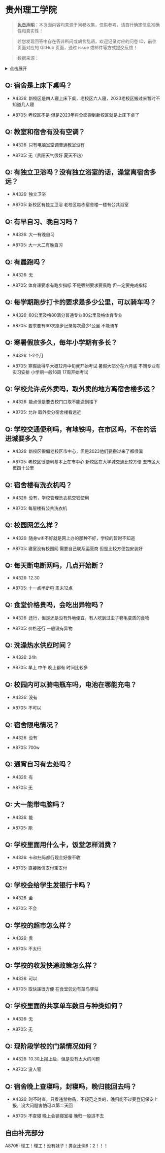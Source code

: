 # 贵州理工学院

> [免责声明](https://colleges.chat/#_3)：本页面内容均来源于问卷收集，仅供参考，请自行确定信息准确性和真实性！

> 若您发现回答中存在答非所问或胡言乱语，欢迎记录对应的问卷 ID，前往页面对应的 GitHub 页面，通过 issue 或邮件等方式提交反馈！

> 数据来源：

<details><summary>点击展开</summary>
<ul>
<li>A4326: 匿名 (2022 年 06 月)</li>
<li>A8705: 匿名 (2022 年 06 月)</li>
</ul>
</details>

## Q: 宿舍是上床下桌吗？

- A4326: 新校区是四人寝上床下桌，老校区六人寝，2023老校区搬过来暂时不知道几人寝

- A8705: 老校区不是 但是2023年将全面搬到新校区就是上床下桌了

## Q: 教室和宿舍有没有空调？

- A4326: 只有电脑室空调普通教室没有

- A8705: 无（贵阳天气很好 夏天不热）

## Q: 有独立卫浴吗？没有独立浴室的话，澡堂离宿舍多远？

- A4326: 独立卫浴

- A8705: 新校区有独立卫浴 老校区每栋宿舍楼一楼有公共浴室

## Q: 有早自习、晚自习吗？

- A4326: 大一有晚自习

- A8705: 大一大二有晚自习

## Q: 有晨跑吗？

- A4326: 无

- A8705: 体育课要求有跑步指标 不是强制要求要晨跑 但一定要完成指标

## Q: 每学期跑步打卡的要求是多少公里，可以骑车吗？

- A4326: 60公里及格80满分普通专业80公里及格体育专业

- A8705: 要求要有60次跑步记录每次最少1公里 不能骑车

## Q: 寒暑假放多久，每年小学期有多长？

- A4326: 1-2个月

- A8705: 寒假放得早大概12月中旬就开始考试  暑假大部分在六月底 不同专业有实习安排 小学期一般16周 17周开始考试

## Q: 学校允许点外卖吗，取外卖的地方离宿舍楼多远？

- A4326: 能点但是要去校门口取不能送到楼下

- A8705: 允许 取外卖分宿舍楼看远近

## Q: 学校交通便利吗，有地铁吗，在市区吗，不在的话进城要多久？

- A4326: 新校区很偏老校区市中心，但是2023他们要搬过来了都很偏

- A8705: 老校区很便利基本上在市中心
新校区在大学城交通比较方便 去市区大概四十公里

## Q: 宿舍楼有洗衣机吗？

- A4326: 没有，学校管理洗衣机交钱使用

- A8705: 每层楼有公共洗衣机

## Q: 校园网怎么样？

- A4326: 随身wifi不好就是网上办的那种不好，学校的暂时不知道

- A8705: 寝室没有校园网 需要自己联系运营商 但是比较方便包安装好

## Q: 每天断电断网吗，几点开始断？

- A4326: 12.30

- A8705: 十一点半断电 周末12点

## Q: 食堂价格贵吗，会吃出异物吗？

- A4326: 还行，但是还是没有外地便宜，有人吃到过虫子卷毛变质的食物

- A8705: 价格还行 一般没有异物

## Q: 洗澡热水供应时间？

- A4326: 24h

- A8705: 早上 中午 晚上都有 时间比较多

## Q: 校园内可以骑电瓶车吗，电池在哪能充电？

- A4326: 没有

- A8705: 不可以

## Q: 宿舍限电情况？

- A4326: 没有

- A8705: 700w

## Q: 通宵自习有去处吗？

- A4326: 有

- A8705: 无

## Q: 大一能带电脑吗？

- A4326: 能

- A8705: 能

## Q: 学校里面用什么卡，饭堂怎样消费？

- A4326: 卡和扫码都行现金好像不收

- A8705: 直接微信支付宝支付

## Q: 学校会给学生发银行卡吗？

- A4326: 会

- A8705: 不会

## Q: 学校的超市怎么样？

- A4326: 贵

- A8705: 不太行

## Q: 学校的收发快递政策怎么样？

- A4326: 可以

- A8705: 取快递很方便 在食堂旁边有菜鸟驿站

## Q: 学校里面的共享单车数目与种类如何？

- A4326: 无

- A8705: 无

## Q: 现阶段学校的门禁情况如何？

- A4326: 10.30上报上级，但是没有太大的问题

- A8705: 没人管

## Q: 宿舍晚上查寝吗，封寝吗，晚归能回去吗？

- A4326: 时不时查，只看违禁物品，不规范之类的，晚归能不过要登记保安上报，没大问题害怕可以第二天回

- A8705: 不查寝 晚上会锁寝室楼 晚归一般进不去

## 自由补充部分

A8705: 理工！理工！没有妹子！男女比例8：2！！！